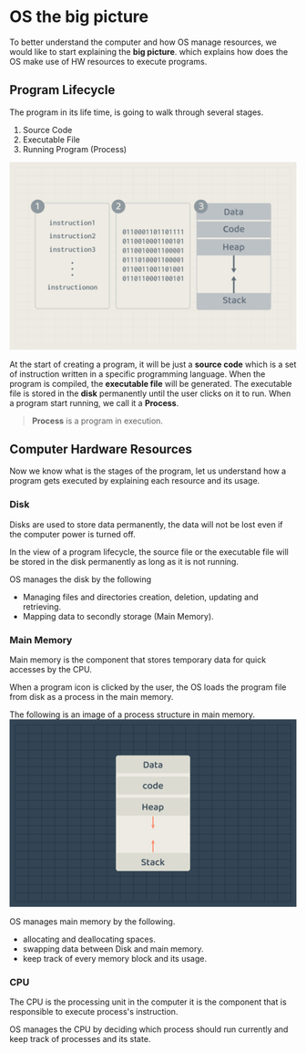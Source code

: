 # OS the big picture 
To better understand the computer and how OS manage resources, we would like to start explaining the **big picture**. which explains how does the OS make use of HW resources to execute programs. 

## Program Lifecycle
The program in its life time, is going to walk through several stages. 
1. Source Code
2. Executable File
3. Running Program (Process)

![Program states](./images/10.program-states.png)


At the start of creating a program, it will be just a **source code** which is a set of instruction written in a specific programming language. When the program is compiled, the **executable file** will be generated. The executable file is stored in the **disk** permanently until the user clicks on it to run. When a program start running, we call it a **Process**.


>  **Process** is a program in execution.


## Computer Hardware Resources
Now we know what is the stages of the program, let us understand how a program gets executed by explaining each resource and its usage. 

### Disk
Disks are used to store data permanently, the data will not be lost even if the computer power is turned off.

In the view of a program lifecycle, the source file or the executable file will be stored in the disk permanently as long as it is not running.

OS manages the disk by the following
- Managing files and directories creation, deletion, updating and retrieving.
- Mapping data to secondly storage (Main Memory).


### Main Memory 
Main memory is the component that stores temporary data for quick accesses by the CPU.

When a program icon is clicked by the user, the OS loads the program file from disk as a process in the main memory.

The following is an image of a process structure in main memory.
![Process structure](./images/09.process.png)


OS manages main memory by the following.
- allocating and deallocating spaces.
- swapping data between Disk and main memory.
- keep track of every memory block and its usage.


### CPU
The CPU is the processing unit in the computer it is the component that is responsible to execute process's instruction.

OS manages the CPU by deciding which process should run currently and keep track of processes and its state.